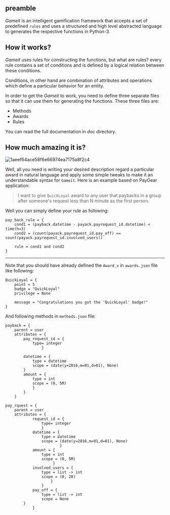 ## preamble

*Gameit* is an intelligent gamification framework that accepts a set of predefined `rules` and uses a structured and high level abstracted language to generates the respective functions in Python-3.


## How it works?

*Gameit* uses rules for constructing the functions, but what are rules? every rule contains a set of conditions and is defined by a logical relation between these conditions.

Conditions, in other hand are combination of attributes and operations which define a particular behavior for an entity.


In order to get the *Gameit* to work, you need to define three separate files so that it can use them for generating the functions. These three files are:

   - Methods
   - Awards
   - Rules

You can read the full documentation in doc directory.


## How much amazing it is? 

![1aeef64ace58f6e66974ea7175a8f2c4](https://cloud.githubusercontent.com/assets/5694520/26025539/4ea235aa-37ff-11e7-8e65-62cf261703d8.jpg)


Well, all you need is writing your desired description regard a particular award in natural language and apply some simple tweaks to make it an understandable syntax for `Gameit`. Here is an example based on PayGear application:


> I want to give `QuickLoyal` award to any user that paybacks in a group after someone's request less than N minute as the first person.

Well you can simply define your rule as following:

```
pay_back_rule = {
	cond1 = (payback.datetime - payack.payrequest_id.datetime) < time(h=3)
	cond2 = (count(payack.payrequest_id.pay_off) == count(payack.payrequest_id.involved_users))

	rule = cond1 and cond2
}

```

----------

Note that you should have already defined the `Award_x` in `awards.json` file like following:

```
QuickLoyal = {
	point = 5
	badge = "QuickLoyal"
	privilege = None

	message = "Congratulations you got the 'QuickLoyal' badge!"
}

```

And following methods in `methods.json` file:

```
payback = {
	parent = user
	attributes = {
		pay_request_id = {
			type= integer
				}

		datetime = {
			type = datetime
			scope = (date(y=2016,m=01,d=01), None)
		}
		amount = {
			type = int
			scope = (0, 5M)
			}
		}
	}

pay_rquest = {
	parent = user
	attributes = {
			request_id = {
				type= integer
				}
			datetime = {
				type = datetime
				scope = (date(y=2016,m=01,d=01), None)
						}
			amount = {
				type = int
				scope = (0, 5M)
					 }
			involved_users = {
				type = list -> int
				scope = (0, 20)
					}
				}
			pay_off = {
				type = list -> int
				scope = None
		}
			}

```
